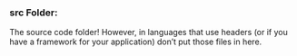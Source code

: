 ### src Folder:   
The source code folder! However, in languages that use headers (or if you have a framework for your application) don’t put those files in here.